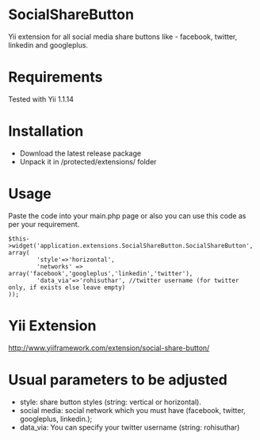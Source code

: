 SocialShareButton
=================

Yii extension for all social media share buttons like - facebook, twitter, linkedin and googleplus.


Requirements
============

Tested with Yii 1.1.14


Installation
============

- Download the latest release package
- Unpack it in /protected/extensions/ folder


Usage
=====

Paste the code into your main.php page or also you can use this code as per your requirement.

~~~
$this->widget('application.extensions.SocialShareButton.SocialShareButton', array(
		'style'=>'horizontal',
        'networks' => array('facebook','googleplus','linkedin','twitter'),
		'data_via'=>'rohisuthar', //twitter username (for twitter only, if exists else leave empty)
));
~~~


Yii Extension
=============

http://www.yiiframework.com/extension/social-share-button/


Usual parameters to be adjusted
===============================

- style: share button styles (string: vertical or horizontal).
- social media: social network which you must have (facebook, twitter, googleplus, linkedin.);
- data_via: You can specify your twitter username (string: rohisuthar)
